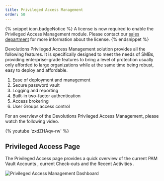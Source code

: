```yaml
---
title: Privileged Access Management
order: 50
---
```

{% snippet icon.badgeNotice %} 
A license is now required to enable the Privileged Access Management module. Please contact our [sales department](mailto:sales@devolutions.net) for more information about the license. 
{% endsnippet %}
 
Devolutions Privileged Access Management solution provides all the following features. It is specifically designed to meet the needs of SMBs, providing enterprise-grade features to bring a level of protection usually only afforded to large organizations while at the same time being robust, easy to deploy and affordable.  

1. Ease of deployment and management 
1. Secure password vault 
1. Logging and reporting 
1. Built-in two-factor authentication 
1. Access brokering 
1. User Groups access control  

For an overview of the Devolutions Privileged Access Management, please watch the following video.  

{% youtube 'zxdZHAqv-rw' %}

## Privileged Access Page
The Privileged Access page provides a quick overview of the current PAM Vault Accounts , current Check-outs and the Recent Activities . 

![Privileged Access Management Dashboard](/img/en/server/serverop8138.png)